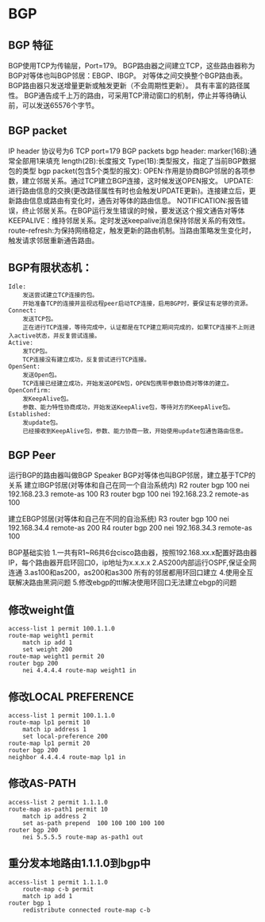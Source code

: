 # BGP

## BGP 特征

BGP使用TCP为传输层，Port=179。
BGP路由器之间建立TCP，这些路由器称为BGP对等体也叫BGP邻居：EBGP、IBGP。
对等体之间交换整个BGP路由表。
BGP路由器只发送增量更新或触发更新（不会周期性更新）。
具有丰富的路径属性。
BGP通告成千上万的路由，可采用TCP滑动窗口的机制，停止并等待确认前，可以发送65576个字节。

## BGP packet

IP header 协议号为6
TCP port=179
BGP packets
    bgp header:
        marker(16B):通常全部用1来填充
        length(2B):长度报文
        Type(1B):类型报文，指定了当前BGP数据包的类型
    bgp packet(包含5个类型的报文):
        OPEN:作用是协商BGP邻居的各项参数，建立邻居关系。通过TCP建立BGP连接，这时候发送OPEN报文。
        UPDATE:进行路由信息的交换(更改路径属性有时也会触发UPDATE更新)。连接建立后，更新路由信息或路由有变化时，通告对等体的路由信息。
        NOTIFICATION:报告错误，终止邻居关系。在BGP运行发生错误的时候，要发送这个报文通告对等体
        KEEPALIVE：维持邻居关系。定时发送keepalive消息保持邻居关系的有效性。
        route-refresh:为保持网络稳定，触发更新的路由机制。当路由策略发生变化时，触发请求邻居重新通告路由。

## BGP有限状态机：

    Idle:
        发送尝试建立TCP连接的包。
        开始准备TCP的连接并监视远程peer启动TCP连接，启用BGP时，要保证有足够的资源。
    Connect:
        发送TCP包。
        正在进行TCP连接，等待完成中，认证都是在TCP建立期间完成的，如果TCP连接不上则进入active状态，并反复尝试连接。
    Active:
        发TCP包。
        TCP连接没有建立成功，反复尝试进行TCP连接。
    OpenSent:
        发送Open包。
        TCP连接已经建立成功，开始发送OPEN包，OPEN包携带参数协商对等体的建立。
    OpenConfirm:
        发KeepAlive包。
        参数、能力特性协商成功，开始发送KeepAlive包，等待对方的KeepAlive包。
    Established:
        发update包。
        已经接收到KeepAlive包，参数、能力协商一致，开始使用update包通告路由信息。

## BGP Peer

运行BGP的路由器叫做BGP Speaker
BGP对等体也叫BGP邻居，建立基于TCP的关系
建立IBGP邻居(对等体和自己在同一个自治系统内)
R2
router bgp 100
    nei 192.168.23.3 remote-as 100
R3
router bgp 100
    nei 192.168.23.2 remote-as 100

建立EBGP邻居(对等体和自己在不同的自治系统)
R3
router bgp 100
    nei 192.168.34.4 remote-as 200
R4
router bgp 200
    nei 192.168.34.3 remote-as 100

BGP基础实验
1.一共有R1~R6共6台cisco路由器，按照192.168.xx.x配置好路由器IP，每个路由器开启环回口0，ip地址为x.x.x.x
2.AS200内部运行OSPF,保证全网连通
3.as100和as200，as200和as300 所有的邻居都用环回口建立
4.使用全互联解决路由黑洞问题
5.修改ebgp的ttl解决使用环回口无法建立ebgp的问题

## 修改weight值

    access-list 1 permit 100.1.1.0
    route-map weight1 permit
        match ip add 1
        set weight 200
    route-map weight1 permit 20
    router bgp 200
        nei 4.4.4.4 route-map weight1 in

## 修改LOCAL PREFERENCE

    access-list 1 permit 100.1.1.0
    route-map lp1 permit 10
        match ip address 1
        set local-preference 200
    route-map lp1 permit 20
    router bgp 200
    neighbor 4.4.4.4 route-map lp1 in

## 修改AS-PATH

    access-list 2 permit 1.1.1.0
    route-map as-path1 permit 10
        match ip address 2
        set as-path prepend  100 100 100 100 100
    router bgp 200
        nei 5.5.5.5 route-map as-path1 out

## 重分发本地路由1.1.1.0到bgp中

    access-list 1 permit 1.1.1.0
        route-map c-b permit
        match ip add 1
    router bgp 1
        redistribute connected route-map c-b
